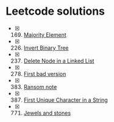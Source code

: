 # Leetcode solutions

- [x] 169. [Majority Element](src/main/java/com/arpan/leetcode/majorityelement/MajorityElementSolution.java)
- [x] 226. [Invert Binary Tree](src/main/java/com/arpan/leetcode/invertbinarytree/InvertBinaryTreeSolution.java)
- [x] 237. [Delete Node in a Linked List](src/main/java/com/arpan/leetcode/deletenodeinlinkedlist/DeleteNodeInLinkedListSolution.java)
- [x] 278. [First bad version](src/main/java/com/arpan/leetcode/firstbadversion/FirstBadVersionSolution.java)
- [x] 383. [Ransom note](src/main/java/com/arpan/leetcode/ransomnote/RansomNoteSolution.java)
- [x] 387. [First Unique Character in a String](src/main/java/com/arpan/leetcode/firstuniquecharacter/FirstUniqueCharacterSolution.java)
- [x] 771. [Jewels and stones](src/main/java/com/arpan/leetcode/jewelsandstones/JewelsAndStonesSolution.java)